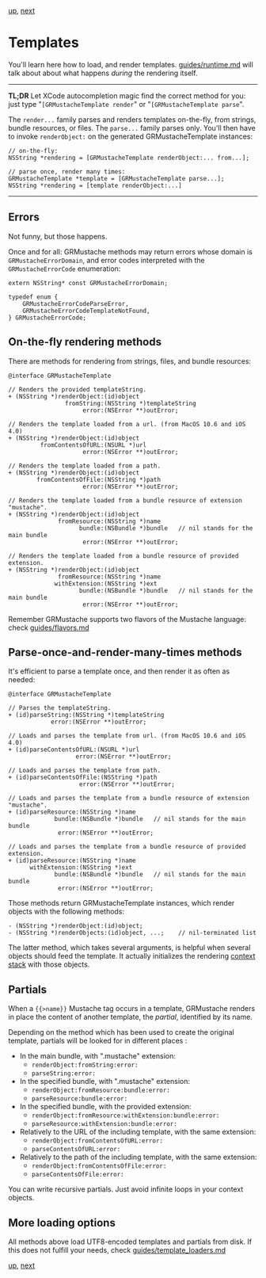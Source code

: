 [up](../../..), [next](runtime.md)

Templates
=========

You'll learn here how to load, and render templates. [guides/runtime.md](runtime.md) will talk about about what happens *during* the rendering itself.

---

**TL;DR** Let XCode autocompletion magic find the correct method for you: just type "`[GRMustacheTemplate render`" or "`[GRMustacheTemplate parse`".

The `render...` family parses and renders templates on-the-fly, from strings, bundle resources, or files. The `parse...` family parses only. You'll then have to invoke `renderObject:` on the generated GRMustacheTemplate instances:

    // on-the-fly:
    NSString *rendering = [GRMustacheTemplate renderObject:... from...];
    
    // parse once, render many times:
    GRMustacheTemplate *template = [GRMustacheTemplate parse...];
    NSString *rendering = [template renderObject:...]

---

Errors
------

Not funny, but those happens.

Once and for all: GRMustache methods may return errors whose domain is `GRMustacheErrorDomain`, and error codes interpreted with the `GRMustacheErrorCode` enumeration:

    extern NSString* const GRMustacheErrorDomain;
    
    typedef enum {
        GRMustacheErrorCodeParseError,
        GRMustacheErrorCodeTemplateNotFound,
    } GRMustacheErrorCode;

On-the-fly rendering methods
----------------------------

There are methods for rendering from strings, files, and bundle resources:
    
    @interface GRMustacheTemplate
    
    // Renders the provided templateString.
    + (NSString *)renderObject:(id)object
                    fromString:(NSString *)templateString
                         error:(NSError **)outError;
    
    // Renders the template loaded from a url. (from MacOS 10.6 and iOS 4.0)
    + (NSString *)renderObject:(id)object
             fromContentsOfURL:(NSURL *)url
                         error:(NSError **)outError;
    
    // Renders the template loaded from a path.
    + (NSString *)renderObject:(id)object
            fromContentsOfFile:(NSString *)path
                         error:(NSError **)outError;
    
    // Renders the template loaded from a bundle resource of extension "mustache".
    + (NSString *)renderObject:(id)object
                  fromResource:(NSString *)name
                        bundle:(NSBundle *)bundle   // nil stands for the main bundle
                         error:(NSError **)outError;
    
    // Renders the template loaded from a bundle resource of provided extension.
    + (NSString *)renderObject:(id)object
                  fromResource:(NSString *)name
                 withExtension:(NSString *)ext
                        bundle:(NSBundle *)bundle   // nil stands for the main bundle
                         error:(NSError **)outError;

Remember GRMustache supports two flavors of the Mustache language: check [guides/flavors.md](flavors.md)

Parse-once-and-render-many-times methods
----------------------------------------

It's efficient to parse a template once, and then render it as often as needed:

    @interface GRMustacheTemplate
    
    // Parses the templateString.
    + (id)parseString:(NSString *)templateString
                error:(NSError **)outError;
    
    // Loads and parses the template from url. (from MacOS 10.6 and iOS 4.0)
    + (id)parseContentsOfURL:(NSURL *)url
                       error:(NSError **)outError;
    
    // Loads and parses the template from path.
    + (id)parseContentsOfFile:(NSString *)path
                        error:(NSError **)outError;
    
    // Loads and parses the template from a bundle resource of extension "mustache".
    + (id)parseResource:(NSString *)name
                 bundle:(NSBundle *)bundle   // nil stands for the main bundle
                  error:(NSError **)outError;
    
    // Loads and parses the template from a bundle resource of provided extension.
    + (id)parseResource:(NSString *)name
          withExtension:(NSString *)ext
                 bundle:(NSBundle *)bundle   // nil stands for the main bundle
                  error:(NSError **)outError;

Those methods return GRMustacheTemplate instances, which render objects with the following methods:

    - (NSString *)renderObject:(id)object;
    - (NSString *)renderObjects:(id)object, ...;    // nil-terminated list

The latter method, which takes several arguments, is helpful when several objects should feed the template. It actually initializes the rendering [context stack](runtime/context_stack.md) with those objects.

Partials
--------

When a `{{>name}}` Mustache tag occurs in a template, GRMustache renders in place the content of another template, the *partial*, identified by its name.

Depending on the method which has been used to create the original template, partials will be looked for in different places :

- In the main bundle, with ".mustache" extension:
    - `renderObject:fromString:error:`
    - `parseString:error:`
- In the specified bundle, with ".mustache" extension:
    - `renderObject:fromResource:bundle:error:`
    - `parseResource:bundle:error:`
- In the specified bundle, with the provided extension:
    - `renderObject:fromResource:withExtension:bundle:error:`
    - `parseResource:withExtension:bundle:error:`
- Relatively to the URL of the including template, with the same extension:
    - `renderObject:fromContentsOfURL:error:`
    - `parseContentsOfURL:error:`
- Relatively to the path of the including template, with the same extension:
    - `renderObject:fromContentsOfFile:error:`
    - `parseContentsOfFile:error:`

You can write recursive partials. Just avoid infinite loops in your context objects.

More loading options
--------------------

All methods above load UTF8-encoded templates and partials from disk. If this does not fulfill your needs, check [guides/template_loaders.md](template_loaders.md)

[up](../../..), [next](runtime.md)
